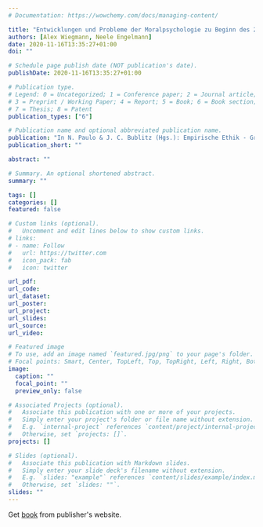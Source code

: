 ```yaml
---
# Documentation: https://wowchemy.com/docs/managing-content/

title: "Entwicklungen und Probleme der Moralpsychologie zu Beginn des 21. Jahrhunderts"
authors: [Alex Wiegmann, Neele Engelmann]
date: 2020-11-16T13:35:27+01:00
doi: ""

# Schedule page publish date (NOT publication's date).
publishDate: 2020-11-16T13:35:27+01:00

# Publication type.
# Legend: 0 = Uncategorized; 1 = Conference paper; 2 = Journal article;
# 3 = Preprint / Working Paper; 4 = Report; 5 = Book; 6 = Book section;
# 7 = Thesis; 8 = Patent
publication_types: ["6"]

# Publication name and optional abbreviated publication name.
publication: "In N. Paulo & J. C. Bublitz (Hgs.): Empirische Ethik - Grundlagentexte aus Psychologie und Philosophie (pp. 139-175). Suhrkamp Verlag, Berlin"
publication_short: ""

abstract: ""

# Summary. An optional shortened abstract.
summary: ""

tags: []
categories: []
featured: false

# Custom links (optional).
#   Uncomment and edit lines below to show custom links.
# links:
# - name: Follow
#   url: https://twitter.com
#   icon_pack: fab
#   icon: twitter

url_pdf:
url_code:
url_dataset:
url_poster:
url_project:
url_slides:
url_source:
url_video:

# Featured image
# To use, add an image named `featured.jpg/png` to your page's folder. 
# Focal points: Smart, Center, TopLeft, Top, TopRight, Left, Right, BottomLeft, Bottom, BottomRight.
image:
  caption: ""
  focal_point: ""
  preview_only: false

# Associated Projects (optional).
#   Associate this publication with one or more of your projects.
#   Simply enter your project's folder or file name without extension.
#   E.g. `internal-project` references `content/project/internal-project/index.md`.
#   Otherwise, set `projects: []`.
projects: []

# Slides (optional).
#   Associate this publication with Markdown slides.
#   Simply enter your slide deck's filename without extension.
#   E.g. `slides: "example"` references `content/slides/example/index.md`.
#   Otherwise, set `slides: ""`.
slides: ""
---
```

Get [book](https://www.suhrkamp.de/buecher/empirische_ethik-_29892.html) from publisher's website.